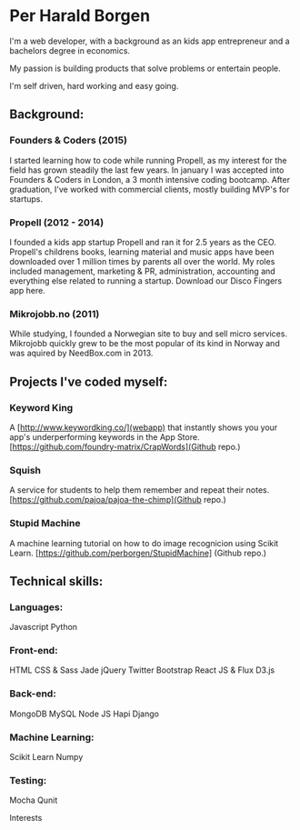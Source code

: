 # Per Harald Borgen
I'm a web developer, with a background as an kids app entrepreneur and a bachelors degree in economics.

My passion is building products that solve problems or entertain people.

I'm self driven, hard working and easy going.

## Background:

### Founders & Coders (2015)
I started learning how to code while running Propell, as my interest for the field has grown steadily the last few years. In january I was accepted into Founders & Coders in London, a 3 month intensive coding bootcamp. After graduation, I've worked with commercial clients, mostly building MVP's for startups.

### Propell (2012 - 2014)
I founded a kids app startup Propell and ran it for 2.5 years as the CEO. Propell's childrens books, learning material and music apps have been downloaded over 1 million times by parents all over the world. My roles included management, marketing & PR, administration, accounting and everything else related to running a startup. Download our Disco Fingers app here.

### Mikrojobb.no (2011)
While studying, I founded a Norwegian site to buy and sell micro services. Mikrojobb quickly grew to be the most popular of its kind in Norway and was aquired by NeedBox.com in 2013.


## Projects I've coded myself:

### Keyword King

A [http://www.keywordking.co/](webapp) that instantly shows you your app's underperforming keywords in the App Store. [https://github.com/foundry-matrix/CrapWords](Github repo.)

### Squish

A service for students to help them remember and repeat their notes. [https://github.com/pajoa/pajoa-the-chimp](Github repo.)

### Stupid Machine

A machine learning tutorial on how to do image recognicion using Scikit Learn. [https://github.com/perborgen/StupidMachine] (Github repo.)

## Technical skills:

### Languages:
Javascript
Python 

### Front-end:
HTML
CSS & Sass
Jade
jQuery
Twitter Bootstrap
React JS & Flux
D3.js

### Back-end:
MongoDB
MySQL
Node JS
Hapi
Django

### Machine Learning:
Scikit Learn
Numpy

### Testing:
Mocha
Qunit


Interests



